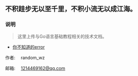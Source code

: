 ## 不积跬步无以至千里，不积小流无以成江海。



### 说明

> 这里上传与Go语言基础教程相关的技术文档。

- [你不知道的error](error.md)

作者: &emsp;random_wz

邮箱: &emsp;1214469162@qq.com

